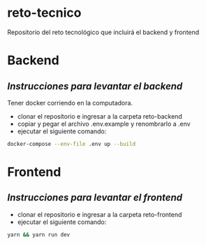 # reto-tecnico
Repositorio del reto tecnológico que incluirá el backend y frontend

# Backend
## _Instrucciones para levantar el backend_

Tener docker corriendo en la computadora.

- clonar el repositorio e ingresar a la carpeta reto-backend
- copiar y pegar el archivo .env.example y renombrarlo a .env
- ejecutar el siguiente comando:
```sh
docker-compose --env-file .env up --build
```

# Frontend
## _Instrucciones para levantar el frontend_

- clonar el repositorio e ingresar a la carpeta reto-frontend
- ejecutar el siguiente comando:
```sh
yarn && yarn run dev
```